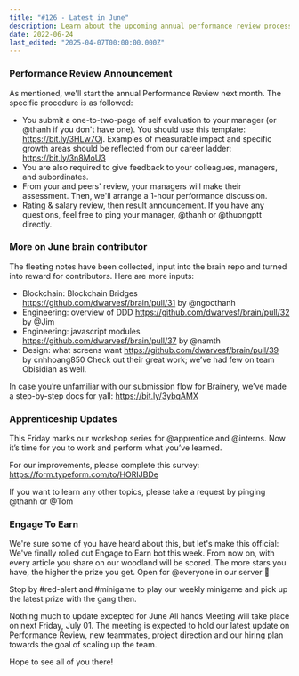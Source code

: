 ```yaml
---
title: "#126 - Latest in June"
description: Learn about the upcoming annual performance review process, brain contributor updates, apprenticeship workshops, and the new Engage to Earn bot for team rewards and growth.
date: 2022-06-24
last_edited: "2025-04-07T00:00:00.000Z"
---
```


### Performance Review Announcement

As mentioned, we'll start the annual Performance Review next month. The specific procedure is as followed:

- You submit a one-to-two-page of self evaluation to your manager (or @thanh if you don't have one). You should use this template: <https://bit.ly/3HLw7Oj>. Examples of measurable impact and specific growth areas should be reflected from our career ladder: <https://bit.ly/3n8MoU3>
- You are also required to give feedback to your colleagues, managers, and subordinates.
- From your and peers' review, your managers will make their assessment. Then, we'll arrange a 1-hour performance discussion.
- Rating & salary review, then result announcement.
  If you have any questions, feel free to ping your manager, @thanh or @thuongptt directly.

### More on June brain contributor

The fleeting notes have been collected, input into the brain repo and turned into reward for contributors. Here are more inputs:

- Blockchain: Blockchain Bridges <https://github.com/dwarvesf/brain/pull/31> by @ngocthanh
- Engineering: overview of DDD <https://github.com/dwarvesf/brain/pull/32> by @Jim
- Engineering: javascript modules <https://github.com/dwarvesf/brain/pull/37> by @namth
- Design: what screens want <https://github.com/dwarvesf/brain/pull/39> by cnhhoang850
  Check out their great work; we’ve had few on team Obisidian as well.

In case you’re unfamiliar with our submission flow for Brainery, we’ve made a step-by-step docs for yall: <https://bit.ly/3ybqAMX>

### Apprenticeship Updates

This Friday marks our workshop series for @apprentice and @interns. Now it’s time for you to work and perform what you’ve learned.

For our improvements, please complete this survey: <https://form.typeform.com/to/HORIJBDe>

If you want to learn any other topics, please take a request by pinging @thanh or @Tom

### Engage To Earn

We're sure some of you have heard about this, but let's make this official: We've finally rolled out Engage to Earn bot this week. From now on, with every article you share on our woodland will be scored. The more stars you have, the higher the prize you get.
Open for @everyone in our server 🌚

Stop by #red-alert and #minigame to play our weekly minigame and pick up the latest prize with the gang then.

Nothing much to update excepted for June All hands Meeting will take place on next Friday, July 01. The meeting is expected to hold our latest update on Performance Review, new teammates, project direction and our hiring plan towards the goal of scaling up the team.

Hope to see all of you there!
